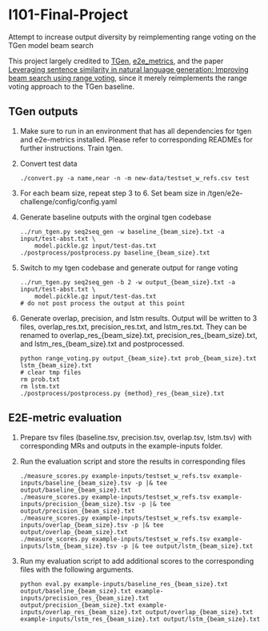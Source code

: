 # l101-Final-Project

Attempt to increase output diversity by reimplementing range voting on the TGen model beam search

This project largely credited to [TGen](https://github.com/UFAL-DSG/tgen), [e2e_metrics](https://github.com/tuetschek/e2e-metrics), and the paper [Leveraging sentence similarity in natural language generation: Improving beam search using range voting](https://arxiv.org/abs/1908.06288), since it merely reimplements the range voting approach to the TGen baseline. 

## TGen outputs

1. Make sure to run in an environment that has all dependencies for tgen and e2e-metrics installed. Please refer to corresponding READMEs for further instructions. Train tgen.

2. Convert test data

   ```
   ./convert.py -a name,near -n -m new-data/testset_w_refs.csv test
   ```

3. For each beam size, repeat step 3 to 6. Set beam size in /tgen/e2e-challenge/config/config.yaml

4. Generate baseline outputs with the orginal tgen codebase 

   ```
   ../run_tgen.py seq2seq_gen -w baseline_{beam_size}.txt -a input/test-abst.txt \
       model.pickle.gz input/test-das.txt
   ./postprocess/postprocess.py baseline_{beam_size}.txt
   ```
   
5. Switch to my tgen codebase and generate output for range voting

   ```
   ../run_tgen.py seq2seq_gen -b 2 -w output_{beam_size}.txt -a input/test-abst.txt \
       model.pickle.gz input/test-das.txt  
   # do not post process the output at this point
   ```
   
6. Generate overlap, precision, and lstm results. Output will be written to 3 files, overlap_res.txt, precision_res.txt, and lstm_res.txt. They can be renamed to overlap_res_{beam_size}.txt, precision_res_{beam_size}.txt, and lstm_res_{beam_size}.txt and postprocessed.

   ```
   python range_voting.py output_{beam_size}.txt prob_{beam_size}.txt lstm_{beam_size}.txt
   # clear tmp files
   rm prob.txt
   rm lstm.txt
   ./postprocess/postprocess.py {method}_res_{beam_size}.txt
   ```

## E2E-metric evaluation

1. Prepare tsv files (baseline.tsv, precision.tsv, overlap.tsv, lstm.tsv) with corresponding MRs and outputs in the example-inputs folder.

2. Run the evaluation script and store the results in corresponding files

   ```
   ./measure_scores.py example-inputs/testset_w_refs.tsv example-inputs/baseline_{beam_size}.tsv -p |& tee output/baseline_{beam_size}.txt
   ./measure_scores.py example-inputs/testset_w_refs.tsv example-inputs/precision_{beam_size}.tsv -p |& tee output/precision_{beam_size}.txt
   ./measure_scores.py example-inputs/testset_w_refs.tsv example-inputs/overlap_{beam_size}.tsv -p |& tee output/overlap_{beam_size}.txt
   ./measure_scores.py example-inputs/testset_w_refs.tsv example-inputs/lstm_{beam_size}.tsv -p |& tee output/lstm_{beam_size}.txt
   ```

3. Run my evaluation script to add additional scores to the corresponding files with the following arguments.

   ```
   python eval.py example-inputs/baseline_res_{beam_size}.txt output/baseline_{beam_size}.txt example-inputs/precision_res_{beam_size}.txt output/precision_{beam_size}.txt example-inputs/overlap_res_{beam_size}.txt output/overlap_{beam_size}.txt example-inputs/lstm_res_{beam_size}.txt output/lstm_{beam_size}.txt
   
   ```
